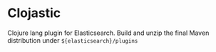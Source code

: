 Clojastic
=========

Clojure lang plugin for Elasticsearch. 
Build and unzip the final Maven distribution under `${elasticsearch}/plugins`
